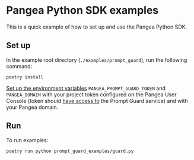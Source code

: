 # Pangea Python SDK examples

This is a quick example of how to set up and use the Pangea Python SDK.

## Set up

In the example root directory (`./examples/prompt_guard`), run the following command:

```
poetry install
```

[Set up the environment variables][set-environment-variables]
`PANGEA_PROMPT_GUARD_TOKEN` and `PANGEA_DOMAIN` with your project token configured
on the Pangea User Console (token should [have access to][configure-a-pangea-service]
the Prompt Guard service) and with your Pangea domain.

## Run

To run examples:

```
poetry run python prompt_guard_examples/guard.py
```

[configure-a-pangea-service]: https://pangea.cloud/docs/getting-started/configure-services/#configure-a-pangea-service
[set-environment-variables]: https://pangea.cloud/docs/getting-started/integrate/#set-environment-variables
